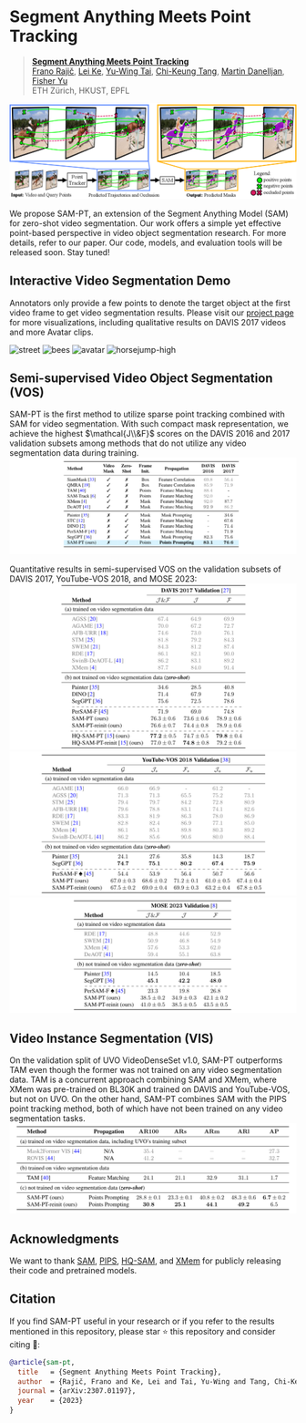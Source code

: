 # Segment Anything Meets Point Tracking

> [**Segment Anything Meets Point Tracking**](https://arxiv.org/abs/2307.01197) \
> [Frano Rajič](https://m43.github.io/), [Lei Ke](http://www.kelei.site/), [Yu-Wing Tai](https://yuwingtai.github.io/), [Chi-Keung Tang](http://home.cse.ust.hk/~cktang/bio.html), [Martin Danelljan](https://martin-danelljan.github.io/), [Fisher Yu](https://www.yf.io/) \
> ETH Zürich, HKUST, EPFL


![SAM-PT design](assets/figure-1.png?raw=true)

We propose SAM-PT, an extension of the Segment Anything Model (SAM) for zero-shot video segmentation. Our work offers a simple yet effective point-based perspective in video object segmentation research. For more details, refer to our paper. Our code, models, and evaluation tools will be released soon. Stay tuned!

## Interactive Video Segmentation Demo
Annotators only provide a few points to denote the target object at the first video frame to get video segmentation results. Please visit our [project page](https://www.vis.xyz/pub/sam-pt/) for more visualizations, including qualitative results on DAVIS 2017 videos and more Avatar clips.
<p float="left">
  <img alt="street" src="assets/street.gif?raw=true" width="48%" /> 
  <img alt="bees" src="assets/bees.gif?raw=true" width="48%" /> 
  <img alt="avatar" src="assets/avatar.gif?raw=true" width="48%" />
  <img alt="horsejump-high" src="assets/horsejump-high.gif?raw=true" width="48%" />
</p>

## Semi-supervised Video Object Segmentation (VOS)
SAM-PT is the first method to utilize sparse point tracking combined with SAM for video segmentation. With such compact mask representation, we achieve the highest $\mathcal{J\\&F}$ scores on the DAVIS 2016 and 2017 validation subsets among methods that do not utilize any video segmentation data during training.
![table-1](assets/table-1.png?raw=true)

Quantitative results in semi-supervised VOS on the validation subsets of DAVIS 2017, YouTube-VOS 2018, and MOSE 2023:
![table-3](assets/table-3.png?raw=true)
![table-4](assets/table-4.png?raw=true)
![table-5](assets/table-5.png?raw=true)

## Video Instance Segmentation (VIS)

On the validation split of UVO VideoDenseSet v1.0, SAM-PT outperforms TAM even though the former was not trained on any video segmentation data. TAM is a concurrent approach combining SAM and XMem, where XMem was pre-trained on BL30K and trained on DAVIS and YouTube-VOS, but not on UVO. On the other hand, SAM-PT combines SAM with the PIPS point tracking method, both of which have not been trained on any video segmentation tasks.
![table-6](assets/table-6.png?raw=true)

## Acknowledgments

We want to thank [SAM](https://github.com/facebookresearch/segment-anything), [PIPS](https://github.com/aharley/pips), [HQ-SAM](https://github.com/SysCV/sam-hq), and [XMem](https://github.com/hkchengrex/XMem) for publicly releasing their code and pretrained models.

## Citation

If you find SAM-PT useful in your research or if you refer to the results mentioned in this repository, please star :star: this repository and consider citing :pencil::
```bibtex
@article{sam-pt,
  title   = {Segment Anything Meets Point Tracking},
  author  = {Rajič, Frano and Ke, Lei and Tai, Yu-Wing and Tang, Chi-Keung and Danelljan, Martin and Yu, Fisher},
  journal = {arXiv:2307.01197},
  year    = {2023}
}
```
